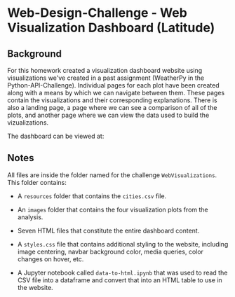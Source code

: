 # Web-Design-Challenge - Web Visualization Dashboard (Latitude)

## Background

For this homework created a visualization dashboard website using visualizations we've created in a past assignment (WeatherPy in the Python-API-Challenge). Individual pages for each plot have been created along with a means by which we can navigate between them. These pages contain the visualizations and their corresponding explanations. There is also a landing page, a page where we can see a comparison of all of the plots, and another page where we can view the data used to build the vizualizations.

The dashboard can be viewed at: 

## Notes

All files are inside the folder named for the challenge `WebVisualizations`. This folder contains:

* A `resources` folder that contains the `cities.csv` file.

* An `images` folder that contains the four visualization plots from the analysis.

* Seven HTML files that constitute the entire dashboard content.

* A `styles.css` file that contains additional styling to the website, including image centering, navbar background color, media queries, color changes on hover, etc.

* A Jupyter notebook called `data-to-html.ipynb` that was used to read the CSV file into a dataframe and convert that into an HTML table to use in the website.